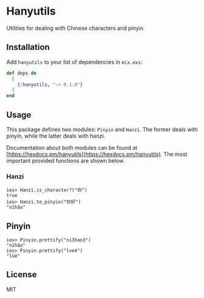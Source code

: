 # Hanyutils

Utilities for dealing with Chinese characters and pinyin.

## Installation

Add `hanyutils` to your list of dependencies in `mix.exs`:

```elixir
def deps do
  [
    {:hanyutils, "~> 0.1.0"}
  ]
end
```

## Usage

This package defines two modules: `Pinyin` and `Hanzi`. The former deals with
pinyin, while the latter deals with hanzi.

Documentation about both modules can be found at [https://hexdocs.pm/hanyutils](https://hexdocs.pm/hanyutils).
The most important provided functions are shown below.

### Hanzi

```
iex> Hanzi.is_character?("你")
true
iex> Hanzi.to_pinyin("你好")
"nǐhǎo"
```

## Pinyin

```
iex> Pinyin.prettify("ni3hao3")
"nǐhǎo"
iex> Pinyin.prettify("lve4")
"lüè"
```

## License

MIT
